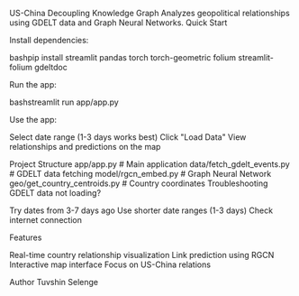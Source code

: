 US-China Decoupling Knowledge Graph
Analyzes geopolitical relationships using GDELT data and Graph Neural Networks.
Quick Start

Install dependencies:

bashpip install streamlit pandas torch torch-geometric folium streamlit-folium gdeltdoc

Run the app:

bashstreamlit run app/app.py

Use the app:

Select date range (1-3 days works best)
Click "Load Data"
View relationships and predictions on the map



Project Structure
app/app.py                    # Main application
data/fetch_gdelt_events.py    # GDELT data fetching
model/rgcn_embed.py          # Graph Neural Network
geo/get_country_centroids.py  # Country coordinates
Troubleshooting
GDELT data not loading?

Try dates from 3-7 days ago
Use shorter date ranges (1-3 days)
Check internet connection

Features

Real-time country relationship visualization
Link prediction using RGCN
Interactive map interface
Focus on US-China relations

Author
Tuvshin Selenge
